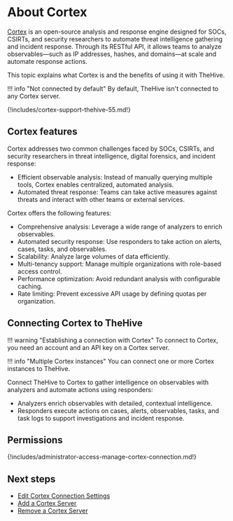 # About Cortex

[Cortex](https://github.com/thehive-project/Cortex/) is an open-source analysis and response engine designed for SOCs, CSIRTs, and security researchers to automate threat intelligence gathering and incident response. Through its RESTful API, it allows teams to analyze observables—such as IP addresses, hashes, and domains—at scale and automate response actions.

This topic explains what Cortex is and the benefits of using it with TheHive.

!!! info "Not connected by default"
    By default, TheHive isn't connected to any Cortex server.

{!includes/cortex-support-thehive-55.md!}

## Cortex features

Cortex addresses two common challenges faced by SOCs, CSIRTs, and security researchers in threat intelligence, digital forensics, and incident response:

* Efficient observable analysis: Instead of manually querying multiple tools, Cortex enables centralized, automated analysis.
* Automated threat response: Teams can take active measures against threats and interact with other teams or external services.

Cortex offers the following features:

* Comprehensive analysis: Leverage a wide range of analyzers to enrich observables.
* Automated security response: Use responders to take action on alerts, cases, tasks, and observables.
* Scalability: Analyze large volumes of data efficiently.
* Multi-tenancy support: Manage multiple organizations with role-based access control.
* Performance optimization: Avoid redundant analysis with configurable caching.
* Rate limiting: Prevent excessive API usage by defining quotas per organization.

## Connecting Cortex to TheHive

!!! warning "Establishing a connection with Cortex"
    To connect to Cortex, you need an account and an API key on a Cortex server.

!!! info "Multiple Cortex instances"
    You can connect one or more Cortex instances to TheHive.

Connect TheHive to Cortex to gather intelligence on observables with analyzers and automate actions using responders:

* Analyzers enrich observables with detailed, contextual intelligence.
* Responders execute actions on cases, alerts, observables, tasks, and task logs to support investigations and incident response.

## Permissions

{!includes/administrator-access-manage-cortex-connection.md!}

## Next steps

* [Edit Cortex Connection Settings](edit-cortex-connection-settings.md)
* [Add a Cortex Server](add-a-cortex-server.md)
* [Remove a Cortex Server](remove-a-cortex-server.md)